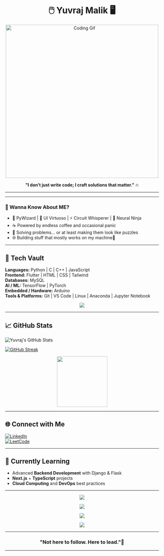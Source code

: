 <h1 align="center">🖱️ Yuvraj Malik 🖥️</h1>

<p align="center">
  <img src="https://media.tenor.com/2uyENRmiUt0AAAAC/coding.gif" alt="Coding Gif" width="500"/>
</p>


<p align="center">
  <b>"I don’t just write code; I craft solutions that matter."</b> 🔥
</p>

---

---

### 🚀 Wanna Know About ME?

- 🐍 PyWizard | 🎨 UI Virtuoso | ⚡ Circuit Whisperer | 🤖 Neural Ninja
- ☕ Powered by endless coffee and occasional panic
- 🧩 Solving problems… or at least making them look like puzzles
- 🌐 Building stuff that mostly works on my machine🫠

---

## 💎 Tech Vault

**Languages:** Python | C | C++ | JavaScript  
**Frontend:** Flutter | HTML | CSS | Tailwind  
**Databases:** MySQL  
**AI / ML:** TensorFlow | PyTorch  
**Embedded / Hardware:** Arduino  
**Tools & Platforms:** Git | VS Code | Linux | Anaconda | Jupyter Notebook

<p align="center">
  <img src="https://skillicons.dev/icons?i=python,c,cpp,javascript,flutter,html,css,tailwind,mysql,tensorflow,pytorch,arduino,git,vscode,naconda,jupyter" />
</p>

---

## 📈 GitHub Stats

![Yuvraj's GitHub Stats](https://github-readme-stats.vercel.app/api?username=Yuvraj-Malik&show_icons=true&hide_title=true&count_private=true&theme=radical)

[![GitHub Streak](https://streak-stats.demolab.com?user=Yuvraj-Malik&theme=tokyonight-duo)](https://git.io/streak-stats)

<p align="center">
  <img src="https://github-readme-stats.vercel.app/api/top-langs/?username=Yuvraj-Malik&layout=compact&theme=tokyonight&hide_border=true" height="165"/>
</p>


---

## 🌐 Connect with Me

[![LinkedIn](https://img.shields.io/badge/LinkedIn-0A66C2?style=for-the-badge&logo=linkedin&logoColor=white)](https://www.linkedin.com/in/yuvraj-malik-b00005303/)  
[![LeetCode](https://img.shields.io/badge/LeetCode-FFA116?style=for-the-badge&logo=leetcode&logoColor=black)](https://leetcode.com/u/Yuvraj_Malik/)  

---

## 🎯 Currently Learning

- Advanced **Backend Development** with Django & Flask
- **Next.js** + **TypeScript** projects
- **Cloud Computing** and **DevOps** best practices

---


<p align="center">
  <img src="https://readme-typing-svg.herokuapp.com?font=Fira+Code&pause=700&color=F75C7E&center=true&vCenter=true&width=800&lines=🌌+Exploring+the+multiverse,+one+🐛+at+a+⌛" />
</p>
<p align="center">
  <img src="https://readme-typing-svg.herokuapp.com?font=Fira+Code&pause=1000&color=1DB954&center=true&vCenter=true&width=800&lines=⚡+Turning+chaos+into+something+that+kinda+works" />
</p>
<p align="center">
  <img src="https://readme-typing-svg.herokuapp.com?font=Fira+Code&pause=1000&color=FFD700&center=true&vCenter=true&width=800&lines=🛠️+Building+weird+stuff+because+why+not+😎" />
</p>
<p align="center">
  <img src="https://readme-typing-svg.herokuapp.com?font=Fira+Code&pause=800&color=FF4500&center=true&vCenter=true&width=800&lines=🔥+Curiosity+>+Comfort+Zone" />
</p>

---


<h3 align="center"> "Not here to follow. Here to lead."💙</h3>

---
